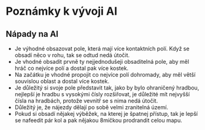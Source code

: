 # Poznámky k vývoji AI

## Nápady na AI
* Je výhodné obsazovat pole, která mají více kontaktních polí. Když se obsadí něco v rohu, tak se odtud nedá útočit.
* Je vhodné obsadit prvně ty nejjednodušeji obsaditelná pole, aby měl hráč co nejvíce polí a dostal pak více kostek.
* Na začátku je vhodné propojit co nejvíce polí dohromady, aby měl větší souvislou oblast a dostal více kostek.
* Je důležitý si svoje pole představit tak, jako by bylo ohraničený hradbou, nejlepší je hradbu s vysokými čísly rozšiřovat, je důležité mít nejvyšší čísla na hradbách, protože vevnitř se s nima nedá útočit.
* Důležitý je, že nájezdy dělají po sobě velmi zranitelná území.
* Pokud si obsadí nějakej výběžek, na kterej je špatnej přístup, tak je lepší se nafeedit pár kol a pak nějakou 8mičkou prodrandit celou mapu.

